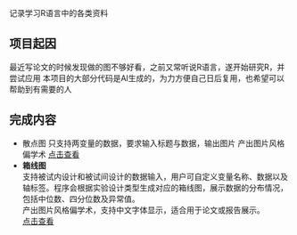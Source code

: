 记录学习R语言中的各类资料

## 项目起因
最近写论文的时候发现做的图不够好看，之前又常听说R语言，遂开始研究R，并尝试应用
本项目的大部分代码是AI生成的，为力方便自己日后复用，也希望可以帮助到有需要的人
## 完成内容
- 散点图
只支持两变量的数据，要求输入标题与数据，输出图片
产出图片风格偏学术
[点击查看](https://github.com/Chinaduanyun/R_Learning-Develop/tree/main/散点图)
- **箱线图**  
支持被试内设计和被试间设计的数据输入，用户可自定义变量名称、数据以及轴标签。程序会根据实验设计类型生成对应的箱线图，展示数据的分布情况，包括中位数、四分位数及异常值。  
产出图片风格偏学术，支持中文字体显示，适合用于论文或报告展示。  
[点击查看](https://github.com/Chinaduanyun/R_Learning-Develop/tree/main/箱线图)  